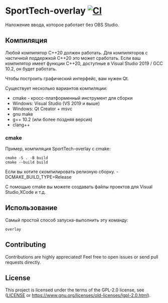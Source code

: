 # SportTech-overlay [![CI](https://github.com/vnepogodin/SportTech-overlay/workflows/CI/badge.svg)](https://github.com/vnepogodin/SportTech-overlay/actions/workflows/ci.yml)

Наложение ввода, которое работает без OBS Studio.

## Компиляция

Любой компилятор C++20 должен работать. Для компиляторов с частичной поддержкой C++20 это может сработать. Если ваш компилятор имеет функции C++20, доступные в Visual Studio 2019 / GCC 10.2, он будет работать.

Чтобы построить графический интерфейс, вам нужен Qt.

Существует несколько вариантов компиляции:
* cmake - кросс-платформенный инструмент для сборки
* Windows: Visual Studio (VS 2019 и выше)
* Windows: Qt Creator + msvc
* gnu make
* g++ 10.2 (или более поздняя версия)
* clang++

### cmake

Пример, компиляция SportTech-overlay с cmake:

```shell
cmake -S . -B build
cmake --build build
```

Если вы хотите скомпилировать релизную сборку.
-DCMAKE_BUILD_TYPE=Release

С помощью cmake вы можете создавать файлы проектов для Visual Studio,XCode и т.д.

## Использование

Самый простой способ запуска-выполнить эту команду:

```shell
overlay
```

## Contributing

Contributions are highly appreciated! Feel free to open issues or send pull requests directly.

## License

This project is licensed under the terms of the GPL-2.0 license, see ([LICENSE](LICENSE) or https://www.gnu.org/licenses/old-licenses/lgpl-2.0.html).
